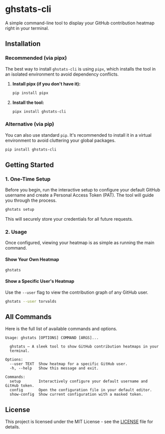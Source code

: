# ghstats-cli 

A simple command-line tool to display your GitHub contribution heatmap right in your terminal.

## Installation

### Recommended (via pipx)

The best way to install `ghstats-cli` is using `pipx`, which installs the tool in an isolated environment to avoid dependency conflicts.

1.  **Install pipx (if you don't have it):**

    ```bash
    pip install pipx
    ```

2.  **Install the tool:**

    ```bash
    pipx install ghstats-cli
    ```

### Alternative (via pip)

You can also use standard `pip`. It's recommended to install it in a virtual environment to avoid cluttering your global packages.

```bash
pip install ghstats-cli
````

## Getting Started

### 1\. One-Time Setup

Before you begin, run the interactive setup to configure your default GitHub username and create a Personal Access Token (PAT). The tool will guide you through the process.

```bash
ghstats setup
```

This will securely store your credentials for all future requests.

### 2\. Usage

Once configured, viewing your heatmap is as simple as running the main command.

#### Show Your Own Heatmap

```bash
ghstats
```

#### Show a Specific User's Heatmap

Use the `--user` flag to view the contribution graph of any GitHub user.

```bash
ghstats --user torvalds
```

## All Commands

Here is the full list of available commands and options.

```
Usage: ghstats [OPTIONS] COMMAND [ARGS]...

  ghstats — A sleek tool to show GitHub contribution heatmaps in your
  terminal.

Options:
  --user TEXT  Show heatmap for a specific GitHub user.
  -h, --help   Show this message and exit.

Commands:
  setup        Interactively configure your default username and GitHub token.
  config       Open the configuration file in your default editor.
  show-config  Show current configuration with a masked token.
```

## License

This project is licensed under the MIT License - see the [LICENSE](https://www.google.com/search?q=LICENSE) file for details.

